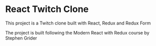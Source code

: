 # React Twitch Clone

This project is a Twitch clone built with React, Redux and Redux Form

The project is built following the Modern React with Redux course by Stephen Grider
